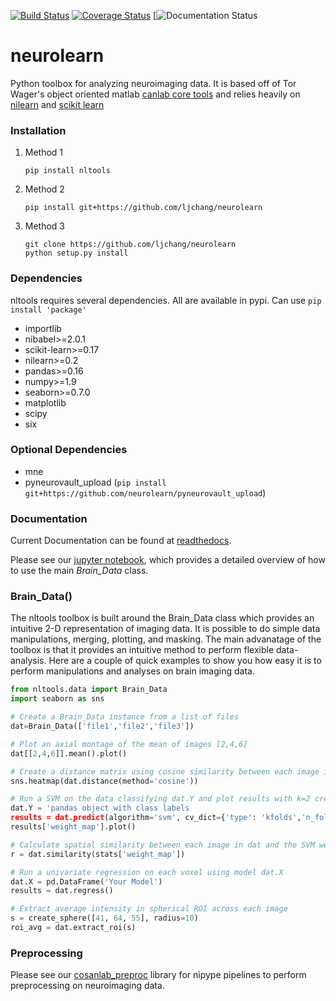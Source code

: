 [![Build Status](https://api.travis-ci.org/ljchang/nltools.png)](https://travis-ci.org/ljchang/nltools/)
[![Coverage Status](https://coveralls.io/repos/github/ljchang/nltools/badge.svg?branch=master)](https://coveralls.io/github/ljchang/nltools?branch=master)
[![Documentation Status](http://neurolearn.readthedocs.io/en/latest/?badge=latest)

# neurolearn
Python toolbox for analyzing neuroimaging data.  It is based off of Tor Wager's object oriented matlab [canlab core tools](http://wagerlab.colorado.edu/tools) and relies heavily on [nilearn](http://nilearn.github.io) and [scikit learn](http://scikit-learn.org/stable/index.html)

### Installation
1. Method 1
  
   ```
   pip install nltools
   ```

2. Method 2
  
   ```
   pip install git+https://github.com/ljchang/neurolearn
   ```

3. Method 3

   ```
   git clone https://github.com/ljchang/neurolearn
   python setup.py install
   ```

### Dependencies
nltools requires several dependencies.  All are available in pypi.  Can use `pip install 'package'`
 - importlib
 - nibabel>=2.0.1
 - scikit-learn>=0.17
 - nilearn>=0.2
 - pandas>=0.16
 - numpy>=1.9
 - seaborn>=0.7.0
 - matplotlib
 - scipy
 - six
 
### Optional Dependencies
 - mne
 - pyneurovault_upload (`pip install git+https://github.com/neurolearn/pyneurovault_upload`)
 
### Documentation
Current Documentation can be found at [readthedocs](http://neurolearn.readthedocs.org/en/latest).  

Please see our [jupyter notebook](https://github.com/ljchang/neurolearn/blob/master/scripts/NLTools_Brain_Data_Class_Tutorial.ipynb), which provides a detailed overview of how to use the main *Brain_Data* class.  

### Brain_Data()

The nltools toolbox is built around the Brain_Data class which provides an intuitive 2-D representation of imaging data.  It is possible to do simple data manipulations, merging, plotting, and masking.  The main advanatage of the toolbox is that it provides an intuitive method to perform flexible data-analysis.  Here are a couple of quick examples to show you how easy it is to perform manipulations and analyses on brain imaging data.

``` python
from nltools.data import Brain_Data
import seaborn as sns

# Create a Brain_Data instance from a list of files
dat=Brain_Data(['file1','file2','file3'])

# Plot an axial montage of the mean of images [2,4,6]
dat[[2,4,6]].mean().plot()

# Create a distance matrix using cosine similarity between each image in dat and plot using seaborn
sns.heatmap(dat.distance(method='cosine'))

# Run a SVM on the data classifying dat.Y and plot results with k=2 cross-validation
dat.Y = 'pandas object with class labels
results = dat.predict(algorithm='svm', cv_dict={'type': 'kfolds','n_folds': 2, 'n':len(dat.Y)}, plot=False,**{'kernel':"linear"})
results['weight_map'].plot()

# Calculate spatial similarity between each image in dat and the SVM weightmap
r = dat.similarity(stats['weight_map'])

# Run a univariate regression on each voxel using model dat.X
dat.X = pd.DataFrame('Your Model')
results = dat.regress()

# Extract average intensity in spherical ROI across each image
s = create_sphere([41, 64, 55], radius=10)
roi_avg = dat.extract_roi(s)
```

### Preprocessing
Please see our [cosanlab_preproc](https://github.com/cosanlab/cosanlab_preproc) library for nipype pipelines to perform preprocessing on neuroimaging data.
